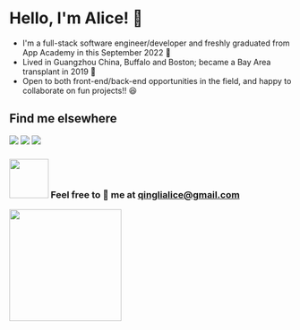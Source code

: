 <h1>Hello, I'm Alice! 👋</h1>

* I'm a full-stack software engineer/developer and freshly graduated from App Academy in this September 2022 📣
* Lived in Guangzhou China, Buffalo and Boston; became a Bay Area transplant in 2019 🌱 
* Open to both front-end/back-end opportunities in the field, and happy to collaborate on fun projects!! 😆


## Find me elsewhere 
  [<img src="https://img.shields.io/badge/GitHub-100000?style=for-the-badge&logo=github&logoColor=white" />](https://github.com/alice886)
  [<img src="https://img.shields.io/badge/LinkedIn-0077B5?style=for-the-badge&logo=linkedin&logoColor=white" />](https://www.linkedin.com/in/alice886/)
  [<img src="https://img.shields.io/badge/AngelList-000000?style=for-the-badge&logo=AngelList&logoColor=white" />](https://angel.co/u/alice886)

### <img src="https://c.tenor.com/OtbKZCk_Y-EAAAAC/kermit-the-frog-typewriter.gif" height="70"/>  Feel free to 📧 me at qinglialice@gmail.com

 <img src="https://github-readme-stats.vercel.app/api/top-langs?username=alice886&layout=compact" height="200"/>


<p align="center">

</p>

